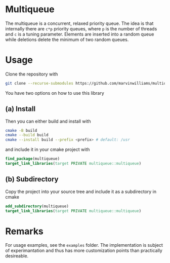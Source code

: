 # Multiqueue

The multiqueue is a concurrent, relaxed priority queue.
The idea is that internally there are `c*p` priority queues, where `p` is the
number of threads and `c` is a tuning parameter. Elements are inserted into a
random queue while deletions delete the minimum of two random queues.

# Usage

Clone the repository with
```bash
git clone --recurse-submodules https://github.com/marvinwilliams/multiqueue
```

You have two options on how to use this library
## (a) Install
Then you can either build and install with
```bash
cmake -B build
cmake --build build
cmake --install build --prefix <prefix> # default: /usr
```

and include it in your cmake project with
```cmake
find_package(multiqueue)
target_link_libraries(target PRIVATE multiqueue::multiqueue)
```

## (b) Subdirectory
Copy the project into your source tree and include it as a subdirectory in cmake
```cmake
add_subdirectory(multiqueue)
target_link_libraries(target PRIVATE multiqueue::multiqueue)
```

# Remarks

For usage examples, see the `examples` folder.
The implementation is subject of experimantation and thus has more
customization points than practically desireable.
